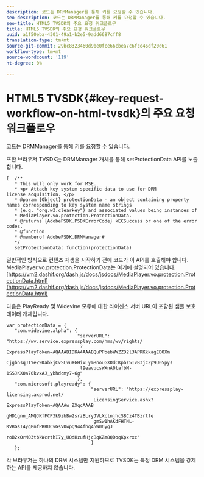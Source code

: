 ```yaml
---
description: 코드는 DRMManager를 통해 키를 요청할 수 있습니다.
seo-description: 코드는 DRMManager를 통해 키를 요청할 수 있습니다.
seo-title: HTML5 TVSDK의 주요 요청 워크플로우
title: HTML5 TVSDK의 주요 요청 워크플로우
uuid: a1f50eba-4301-49a1-b2e5-9add6687cff8
translation-type: tm+mt
source-git-commit: 29bc8323460d9be0fce66cbea7c6fce46df20d61
workflow-type: tm+mt
source-wordcount: '119'
ht-degree: 0%

---
```



# HTML5 TVSDK{#key-request-workflow-on-html-tvsdk}의 주요 요청 워크플로우

코드는 DRMManager를 통해 키를 요청할 수 있습니다.

또한 브라우저 TVSDK는 DRMManager 개체를 통해 setProtectionData API를 노출합니다.

```
[  /** 
   * This will only work for MSE. 
   * <p> Attach key system specific data to use for DRM 
license acquisition. </p> 
   * @param {Object} protectionData - an object containing property names corresponding to key system name strings 
   * (e.g. "org.w3.clearkey") and associated values being instances of 
   * MediaPlayer.vo.protection.ProtectionData. 
   * @returns {AdobePSDK.PSDKErrorCode} kECSuccess or one of the error codes. 
   * @function 
   * @memberof AdobePSDK.DRMManager# 
   */ 
   setProtectionData: function(protectionData) 
```

일반적인 방식으로 컨텐츠 재생을 시작하기 전에 코드가 이 API를 호출해야 합니다. MediaPlayer.vo.protection.ProtectionData는 여기에 설명되어 있습니다.[https://vm2.dashif.org/dash.js/docs/jsdocs/MediaPlayer.vo.protection.ProtectionData.html](https://vm2.dashif.org/dash.js/docs/jsdocs/MediaPlayer.vo.protection.ProtectionData.html)

다음은 PlayReady 및 Widevine 모두에 대한 라이센스 서버 URL이 포함된 샘플 보호 데이터 개체입니다.

```
var protectionData = { 
   "com.widevine.alpha": { 
                          "serverURL": "https://wv.service.expressplay.com/hms/wv/rights/ 
                           ?ExpressPlayToken=AQAAABIDKA4AAABQuPPoebWWZZD2l3APRKkkagEDOXm 
                           CjgbhsqJTYeZ9KabkjCvSLvuXGHiVLymBnouGXDdCKpbz5IvB3jCZp9U05pys 
                           l9eavucsWXnA0tafbM-1SSJKXOa70kvxAJ_ybhdcmy7-6g" 
                          }, 
   "com.microsoft.playready": { 
                               "serverURL": "https://expressplay-licensing.axprod.net/ 
                                LicensingService.ashx?ExpressPlayToken=AQAAAw_ZXqcAAAB 
                                gHD1gnn_AMQJKfFCP3k9zbBw2srzBLryJVLXclnjhcSBCz4TBzrtfe 
                                gmSw1hAKdFHTNL-KVBGsI4ygBnfPRBUCvGsVOwpQ944fhq45W06ygJ 
                                roB2xOrM03tbkWcrthI7y_UQdHzufHjcBqKZm8QDoqKpxrxc" 
                               } 
   };
```

각 브라우저는 하나의 DRM 시스템만 지원하므로 TVSDK는 특정 DRM 시스템을 강제하는 API를 제공하지 않습니다.
